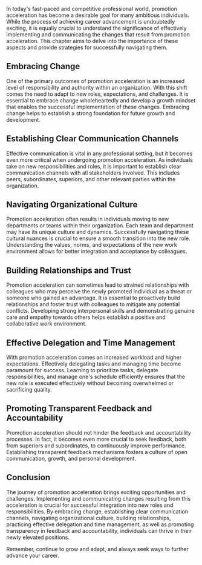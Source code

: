 
In today's fast-paced and competitive professional world, promotion acceleration has become a desirable goal for many ambitious individuals. While the process of achieving career advancement is undoubtedly exciting, it is equally crucial to understand the significance of effectively implementing and communicating the changes that result from promotion acceleration. This chapter aims to delve into the importance of these aspects and provide strategies for successfully navigating them.

Embracing Change
----------------

One of the primary outcomes of promotion acceleration is an increased level of responsibility and authority within an organization. With this shift comes the need to adapt to new roles, expectations, and challenges. It is essential to embrace change wholeheartedly and develop a growth mindset that enables the successful implementation of these changes. Embracing change helps to establish a strong foundation for future growth and development.

Establishing Clear Communication Channels
-----------------------------------------

Effective communication is vital in any professional setting, but it becomes even more critical when undergoing promotion acceleration. As individuals take on new responsibilities and roles, it is important to establish clear communication channels with all stakeholders involved. This includes peers, subordinates, superiors, and other relevant parties within the organization.

Navigating Organizational Culture
---------------------------------

Promotion acceleration often results in individuals moving to new departments or teams within their organization. Each team and department may have its unique culture and dynamics. Successfully navigating these cultural nuances is crucial to ensure a smooth transition into the new role. Understanding the values, norms, and expectations of the new work environment allows for better integration and acceptance by colleagues.

Building Relationships and Trust
--------------------------------

Promotion acceleration can sometimes lead to strained relationships with colleagues who may perceive the newly promoted individual as a threat or someone who gained an advantage. It is essential to proactively build relationships and foster trust with colleagues to mitigate any potential conflicts. Developing strong interpersonal skills and demonstrating genuine care and empathy towards others helps establish a positive and collaborative work environment.

Effective Delegation and Time Management
----------------------------------------

With promotion acceleration comes an increased workload and higher expectations. Effectively delegating tasks and managing time become paramount for success. Learning to prioritize tasks, delegate responsibilities, and manage one's schedule efficiently ensures that the new role is executed effectively without becoming overwhelmed or sacrificing quality.

Promoting Transparent Feedback and Accountability
-------------------------------------------------

Promotion acceleration should not hinder the feedback and accountability processes. In fact, it becomes even more crucial to seek feedback, both from superiors and subordinates, to continuously improve performance. Establishing transparent feedback mechanisms fosters a culture of open communication, growth, and personal development.

Conclusion
----------

The journey of promotion acceleration brings exciting opportunities and challenges. Implementing and communicating changes resulting from this acceleration is crucial for successful integration into new roles and responsibilities. By embracing change, establishing clear communication channels, navigating organizational culture, building relationships, practicing effective delegation and time management, as well as promoting transparency in feedback and accountability, individuals can thrive in their newly elevated positions.

Remember, continue to grow and adapt, and always seek ways to further advance your career.
